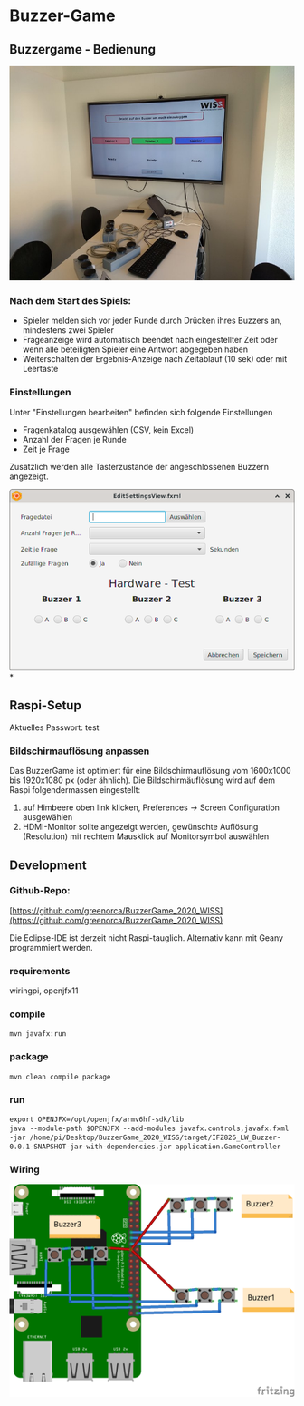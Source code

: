 # Buzzer-Game

## Buzzergame - Bedienung

![img/einloggen](img/einloggen.jpg)

### Nach dem Start des Spiels:
* Spieler melden sich vor jeder Runde durch Drücken ihres Buzzers an, mindestens zwei Spieler
* Frageanzeige wird automatisch beendet nach eingestellter Zeit oder wenn alle beteiligten Spieler eine Antwort abgegeben haben
* Weiterschalten der Ergebnis-Anzeige nach Zeitablauf (10 sek) oder mit Leertaste

### Einstellungen

Unter "Einstellungen bearbeiten" befinden sich folgende Einstellungen
* Fragenkatalog ausgewählen (CSV, kein Excel)
* Anzahl der Fragen je Runde
* Zeit je Frage

Zusätzlich werden alle Tasterzustände der angeschlossenen Buzzern angezeigt.

![img/buzzergame_einstellungen.png](img/buzzergame_einstellungen.png)
*

## Raspi-Setup

Aktuelles Passwort: test

### Bildschirmauflösung anpassen

Das BuzzerGame ist optimiert für eine Bildschirmauflösung vom 1600x1000 bis 1920x1080 px (oder ähnlich). Die Bildschirmäuflösung wird auf dem Raspi folgendermassen eingestellt:

1. auf Himbeere oben link klicken, Preferences -> Screen Configuration ausgewählen
2. HDMI-Monitor sollte angezeigt werden, gewünschte Auflösung (Resolution) mit rechtem Mausklick auf Monitorsymbol auswählen

## Development

### Github-Repo:

[https://github.com/greenorca/BuzzerGame_2020_WISS](https://github.com/greenorca/BuzzerGame_2020_WISS)

Die Eclipse-IDE ist derzeit nicht Raspi-tauglich. Alternativ kann mit Geany programmiert werden.

### requirements

wiringpi, openjfx11

### compile

```
mvn javafx:run
```

### package

```
mvn clean compile package
```

### run

```
export OPENJFX=/opt/openjfx/armv6hf-sdk/lib
java --module-path $OPENJFX --add-modules javafx.controls,javafx.fxml -jar /home/pi/Desktop/BuzzerGame_2020_WISS/target/IFZ826_LW_Buzzer-0.0.1-SNAPSHOT-jar-with-dependencies.jar application.GameController
```

### Wiring

![img(schaltung_bb.png](img/schaltung_bb.png)
